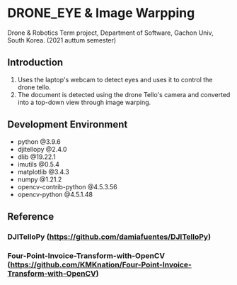 # DRONE_EYE & Image Warpping

Drone & Robotics Term project, Department of Software, Gachon Univ, South Korea. (2021 auttum semester)<br />

## Introduction
1. Uses the laptop's webcam to detect eyes and uses it to control the drone tello.
2. The document is detected using the drone Tello's camera and converted into a top-down view through image warping.

## Development Environment
- python @3.9.6
- djitellopy @2.4.0
- dlib @19.22.1
- imutils @0.5.4
- matplotlib @3.4.3
- numpy @1.21.2
- opencv-contrib-python @4.5.3.56
- opencv-python @4.5.1.48


## Reference
 ### DJITelloPy (https://github.com/damiafuentes/DJITelloPy)
 ### Four-Point-Invoice-Transform-with-OpenCV (https://github.com/KMKnation/Four-Point-Invoice-Transform-with-OpenCV)
